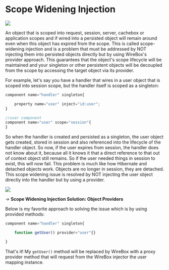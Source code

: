 # Scope Widening Injection

![](../../.gitbook/assets/scope\_wideningInjection.jpg)

An object that is scoped into request, session, server, cachebox or application scopes and if wired into a persisted object will remain around even when this object has expired from the scope. This is called scope-widening injection and is a problem that must be addressed by NOT injecting them into persisted objects directly but by using WireBox's provider approach. This guarantees that the object's scope lifecycle will be maintained and your singleton or other persistent objects will be decoupled from the scope by accessing the target object via its provider.

For example, let's say you have a handler that wires in a user object that is scoped into session scope, but the handler itself is scoped as a singleton:

```javascript
component name="handler" singleton{

    property name="user" inject="id:user";
}

//user component
component name="user" scope="session"{
}
```

So when the handler is created and persisted as a singleton, the user object gets created, stored in session and also referenced into the lifecycle of the handler object. So now, if the user expires from session, the handler does not know about it, because all it knows it that a direct reference to that out of context object still remains. So if the user needed things in session to exist, this will now fail. This problem is much like how Hibernate and detached objects work. Objects are no longer in session, they are detached. This scope widening issue is resolved by NOT injecting the user object directly into the handler but by using a provider.

![](../../.gitbook/assets/scope\_wideningInjectionSolution.jpg)

→ **Scope Widening Injection Solution: Object Providers**

Below is my favorite approach to solving the issue which is by using provided methods:

```javascript
component name="handler" singleton{

    function getUser() provider="user"{}

}
```

That's it! My `getUser()` method will be replaced by WireBox with a proxy provider method that will request from the WireBox injector the user mapping instance.
